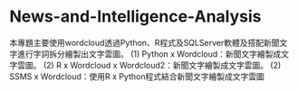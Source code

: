 # News-and-Intelligence-Analysis
本專題主要使用wordcloud透過Python、R程式及SQLServer軟體及搭配新聞文字進行字詞拆分繪製出文字雲圖。
(1) Python x Wordcloud：新聞文字繪製成文字雲圖。
(2) R x Wordcloud x Wordcloud2：新聞文字繪製成文字雲圖。
(2) SSMS x Wordcloud：使用R x Python程式結合新聞文字繪製成文字雲圖
